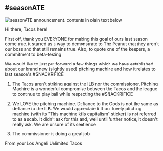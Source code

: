 ## <span class=yellow>#seasonATE</span>

<div class="img-box">

![seasonATE announcement, contents in plain text below](https://cdn.discordapp.com/attachments/734574989457621034/757708864111247461/image0.png)

</div>

Hi there, Tacos here!

First off, thank you EVERYONE for making this goal of ours last season come true. It started as a way to demonstrate to The Peanut that they aren't our boss and that still remains true. Also, to quote one of the keepers, a commitment to beta-testing

We would like to just put forward a few things which we have established about our brand new (slightly used) pitching machine and how it relates to last season's <span class="yellow">#SNACKRIFICE</span>

1) The Tacos aren't striking against the ILB nor the commissioner. Pitching Machine is a wonderful compromise between the Tacos and the league to continue to play ball while respecting the <span class="nav_link yellow">#SNACKRIFICE</span>

2) We LOVE the pitching machine. Defiance to the Gods is not the same as defiance to the ILB. We would appreciate it if our lovely pitching machine (with its "This machine kills capitalism" sticker) is not referred to as a scab. It didn't ask for this and, well until further notice, it doesn't really ask. We are unsure of its sentience

3) The commissioner is doing a great job

From your Los Angeli Unlimited Tacos
